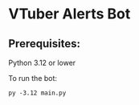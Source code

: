 # VTuber Alerts Bot

## Prerequisites:
Python 3.12 or lower

To run the bot:
```
py -3.12 main.py
```